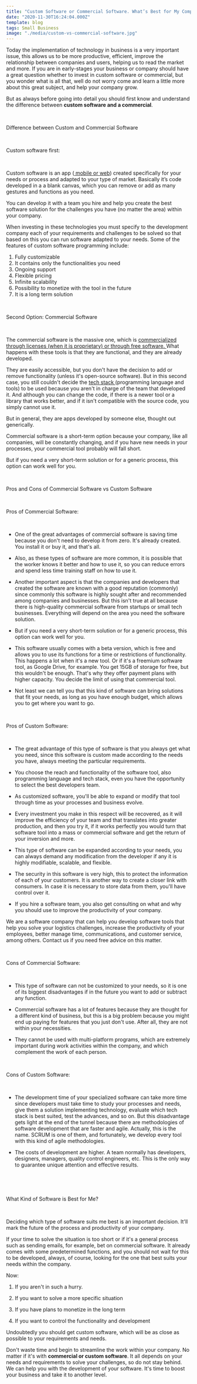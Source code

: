 ```yaml
---
title: "Custom Software or Commercial Software. What’s Best for My Company?"
date: "2020-11-30T16:24:04.000Z"
template: blog
tags: Small Business
image: "./media/custom-vs-commercial-software.jpg"
---
```



Today the implementation of technology in business is a very important issue, this allows us to be more productive, efficient, improve the relationship between companies and users, helping us to read the market and more. If you are in early-stages your business or company should have a great question whether to invest in custom software or commercial, but you wonder what is all that, well do not worry come and learn a little more about this great subject, and help your company grow. 

But as always before going into detail you should first know and understand the difference between **custom software and a commercial**. 

<Br>

<title-2>Difference between Custom and Commercial Software</title-2>

<Br>

<title-3>Custom software first:</title-3>

<Br>

Custom software is an app (<a target="_blank" href="https://cobuildlab.com/blog/mobile-apps-web-apps-or-cross-platform-what%E2%80%99s-the-best-for-my-small-business/">  mobile or web</a>) created specifically for your needs or process and adapted to your type of market. Basically it’s code developed in a a blank canvas, which you can remove or add as many gestures and functions as you need. 

You can develop it with a team you hire and help you create the best software solution for the challenges you have (no matter the area) within your company. 

When investing in these technologies you must specify to the development company each of your requirements and challenges to be solved so that based on this you can run software adapted to your needs. Some of the features of custom software programming include:

1. Fully customizable
2. It contains only the functionalities you need
3. Ongoing support
4. Flexible pricing
5. Infinite scalability 
6. Possibility to monetize with the tool in the future
7. It is a long term solution

<Br>

<title-3>Second Option: Commercial Software</title-3>

<Br>

The commercial software is the massive one, which is <a target="_blank" href="https://cobuildlab.com/blog/software-open-source-vs-proprietary-software/">   commercialized through licenses (when it is proprietary) or through free software. </a>
What happens with these tools is that they are functional, and they are already developed. 

They are easily accessible, but you don't have the decision to add or remove functionality (unless it's open-source software). But in this second case, you still couldn't decide the <a target="_blank" href="https://cobuildlab.com/blog/key-elements-that-you-should-consider-to-select-your-technology-stack/">  tech stack </a> (programming language and tools) to be used because you aren't in charge of the team that developed it. And although you can change the code, if there is a newer tool or a library that works better, and if it isn't compatible with the source code, you simply cannot use it.  

But in general, they are apps developed by someone else, thought out generically. 

Commercial software is a short-term option because your company, like all companies, will be constantly changing, and if you have new needs in your processes, your commercial tool probably will fall short. 

But if you need a very short-term solution or for a generic process, this option can work well for you. 

<Br>

<title-2>Pros and Cons of Commercial Software vs Custom Software</title-2>

<Br>

<title-3>Pros of Commercial Software:</title-3>

<Br>

* One of the great advantages of commercial software is saving time because you don't need to develop it from zero. It's already created. You install it or buy it, and that's all. 

* Also, as these types of software are more common, it is possible that the worker knows it better and how to use it, so you can reduce errors and spend less time training staff on how to use it.  

* Another important aspect is that the companies and developers that created the software are known with a good reputation (commonly) since commonly this software is highly sought after and recommended among companies and businesses. But this isn't true at all because there is high-quality commercial software from startups or small tech businesses. Everything will depend on the area you need the software solution.

* But if you need a very short-term solution or for a generic process, this option can work well for you. 

* This software usually comes with a beta version, which is free and allows you to use its functions for a time or restrictions of functionality.  This happens a lot when it's a new tool. Or if it's a freemium software tool, as Google Drive, for example. You get 15GB of storage for free, but this wouldn't be enough. That's why they offer payment plans with higher capacity. You decide the limit of using that commercial tool.

* Not least we can tell you that this kind of software can bring solutions that fit your needs, as long as you have enough budget, which allows you to get where you want to go.

<Br>

<title-3>Pros of Custom Software:</title-3>

<Br>

* The great advantage of this type of software is that you always get what you need, since this software is custom made according to the needs you have, always meeting the particular requirements. 

* You choose the reach and functionality of the software tool, also programming language and tech stack, even you have the opportunity to select the best developers team. 

* As customized software, you'll be able to expand or modify that tool through time as your processes and business evolve.

* Every investment you make in this respect will be recovered, as it will improve the efficiency of your team and that translates into greater production, and then you try it, if it works perfectly you would turn that software tool into a mass or commercial software and get the return of your inversion and more. 

* This type of software can be expanded according to your needs, you can always demand any modification from the developer if any it is highly modifiable, scalable, and flexible.

* The security in this software is very high, this to protect the information of each of your customers. It is another way to create a closer link with consumers. In case it is necessary to store data from them, you'll have control over it.

* If you hire a software team, you also get consulting on what and why you should use to improve the productivity of your company. 

We are a software company that can help you develop software tools that help you solve your logistics challenges, increase the productivity of your employees, better manage time, communications, and customer service, among others. Contact us if you need free advice on this matter. 

<Br>

<title-3>Cons of Commercial Software:</title-3>

<Br>

* This type of software can not be customized to your needs, so it is one of its biggest disadvantages if in the future you want to add or subtract any function.

* Commercial software has a lot of features because they are thought for a different kind of business, but this is a big problem because you might end up paying for features that you just don't use. After all, they are not within your necessities.

* They cannot be used with multi-platform programs, which are extremely important during work activities within the company, and which complement the work of each person. 

<Br>

<title-3>Cons of Custom Software:</title-3>

<Br>

* The development time of your specialized software can take more time since developers must take time to study your processes and needs, give them a solution implementing technology, evaluate which tech stack is best suited, test the advances, and so on. But this disadvantage gets light at the end of the tunnel because there are methodologies of software development that are faster and agile. Actually, this is the name. SCRUM is one of them, and fortunately, we develop every tool with this kind of agile methodologies. 

* The costs of development are higher. A team normally has developers, designers, managers, quality control engineers, etc. This is the only way to guarantee unique attention and effective results.

<Br>

<youtube-video id="rcSQxp0fJFA"></youtube-video>

<Br>

<title-2>What Kind of Software is Best for Me?</title-2>

<Br>

Deciding which type of software suits me best is an important decision. It'll mark the future of the process and productivity of your company. 
 
If your time to solve the situation is too short or if it's a general process such as sending emails, for example, bet on commercial software. It already comes with some predetermined functions, and you should not wait for this to be developed, always, of course, looking for the one that best suits your needs within the company. 

Now:
 
1. If you aren't in such a hurry. 

2. If you want to solve a more specific situation

3. If you have plans to monetize in the long term

4. If you want to control the functionality and development

Undoubtedly you should get custom software, which will be as close as possible to your requirements and needs. 

Don't waste time and begin to streamline the work within your company. No matter if it's with **commercial or custom software**. It all depends on your needs and requirements to solve your challenges, so do not stay behind. We can help you with the development of your software. It's time to boost your business and take it to another level.   

